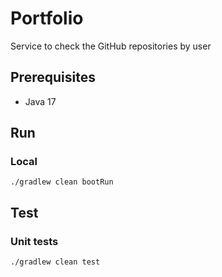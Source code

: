 # Portfolio
Service to check the GitHub repositories by user

## Prerequisites
* Java 17

## Run

### Local
`./gradlew clean bootRun`

## Test

### Unit tests
`./gradlew clean test`
